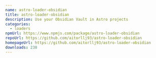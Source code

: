 ```yaml
---
name: astro-loader-obsidian
title: astro-loader-obsidian
description: Use your Obsidian Vault in Astro projects
categories:
  - loaders
npmUrl: https://www.npmjs.com/package/astro-loader-obsidian
repoUrl: https://github.com/aitorllj93/astro-loader-obsidian
homepageUrl: https://github.com/aitorllj93/astro-loader-obsidian
downloads: 238
---
```

